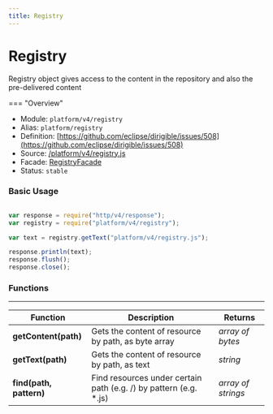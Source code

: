 ```yaml
---
title: Registry
---
```


Registry
===

Registry object gives access to the content in the repository and also the pre-delivered content

=== "Overview"
- Module: `platform/v4/registry`
- Alias: `platform/registry`
- Definition: [https://github.com/eclipse/dirigible/issues/508](https://github.com/eclipse/dirigible/issues/508)
- Source: [/platform/v4/registry.js](https://github.com/dirigiblelabs/api-platform/blob/master/platform/v4/registry.js)
- Facade: [RegistryFacade](https://github.com/eclipse/dirigible/blob/master/api/api-facade/api-platform/src/main/java/org/eclipse/dirigible/api/v3/platform/RegistryFacade.java)
- Status: `stable`


### Basic Usage

```javascript

var response = require("http/v4/response");
var registry = require("platform/v4/registry");

var text = registry.getText("platform/v4/registry.js");

response.println(text);
response.flush();
response.close();

```

### Functions

---

Function     | Description | Returns
------------ | ----------- | --------
**getContent(path)**   | Gets the content of resource by path, as byte array | *array of bytes*
**getText(path)**   | Gets the content of resource by path, as text | *string*
**find(path, pattern)**   | Find resources under certain path (e.g. /) by pattern (e.g. *.js) | *array of strings*

